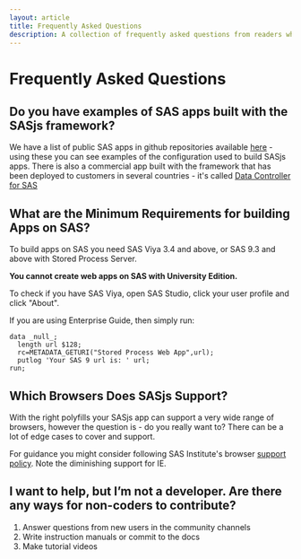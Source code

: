 ```yaml
---
layout: article
title: Frequently Asked Questions
description: A collection of frequently asked questions from readers who are interested in building apps with SAS using the SASjs framework
---
```


Frequently Asked Questions
====================

Do you have examples of SAS apps built with the SASjs framework?
---------------------
We have a list of public SAS apps in github repositories available [here](https://sasjs.io/apps/) - using these you can see examples of the configuration used to build SASjs apps.
There is also a commercial app built with the framework that has been deployed to customers in several countries - it's called [Data Controller for SAS](https://datacontroller.io)


What are the Minimum Requirements for building Apps on SAS?
---------------------

To build apps on SAS you need SAS Viya 3.4 and above, or SAS 9.3 and above with Stored Process Server.

**You cannot create web apps on SAS with University Edition.**

To check if you have SAS Viya, open SAS Studio, click your user profile and click "About".

If you are using Enterprise Guide, then simply run:

```sas
data _null_;
  length url $128;
  rc=METADATA_GETURI("Stored Process Web App",url);
  putlog 'Your SAS 9 url is: ' url;
run;
```

Which Browsers Does SASjs Support?
---------------------

With the right polyfills your SASjs app can support a very wide range of browsers, however the question is - do you really want to?  There can be a lot of edge cases to cover and support.

For guidance you might consider following SAS Institute's browser [support policy](https://support.sas.com/en/documentation/third-party-software-reference/9-4/support-for-9-4-web-browsers.html#:~:text=Microsoft%20Internet%20Explorer%20and%20Microsoft%20Edge&text=For%20most%20SAS%209.4%20applications,do%20not%20support%20Microsoft%20Edge).  Note the diminishing support for IE.

I want to help, but I’m not a developer. Are there any ways for non-coders to contribute?
---------------------

1. Answer questions from new users in the community channels
2. Write instruction manuals or commit to the docs
3. Make tutorial videos


<script type="application/ld+json">
    {
      "@context": "https://schema.org",
      "@type": "FAQPage",
      "mainEntity": [{
        "@type": "Question",
        "name": "What are the Minimum Requirements for building Apps on SAS?",
        "acceptedAnswer": {
          "@type": "Answer",
          "text": "<p>To build apps on SAS you need SAS Viya 3.4 and above, or SAS 9.3 and above with Stored Process Server.</p><p><b>You cannot create web apps on SAS with University Edition.</b></p><p>To check if you have SAS Viya, open SAS Studio, click your user profile and click 'About'. </p><p><a href=https://sasjs.io/faq/#minimum-requirements> Click here </a> for more information</p>"
        }
      }, {
        "@type": "Question",
        "name": "Which apps have been built with the SASjs framework?",
        "acceptedAnswer": {
          "@type": "Answer",
          "text": "<p>A list of public SAS apps in github repositories is available <a href=https://sasjs.io/apps/>here</a></p> - using these you can see examples of the configuration used to build SASjs apps.<p>There is also a commercial app built with the framework that has been deployed to customers in several countries - it's called  <a href=https://datacontroller.io>Data Controller for SAS</a></p>"
        }
      }, {
        "@type": "Question",
        "name": "Which browsers does SASjs support?",
        "acceptedAnswer": {
          "@type": "Answer",
          "text": "<p>With the right polyfills your SASjs app can support a very wide range of browsers, however the question is - do you really want to?  There can be a lot of edge cases to cover and support.</p><p>For guidance you might consider following SAS Institute's browser <a href=https://support.sas.com/en/documentation/third-party-software-reference/9-4/support-for-9-4-web-browsers.html#:~:text=Microsoft%20Internet%20Explorer%20and%20Microsoft%20Edge&text=For%20most%20SAS%209.4%20applications,do%20not%20support%20Microsoft%20Edge>support policy</a>.  Note the diminishing support for IE. </p>"
        }
      }]
    }
    </script>
